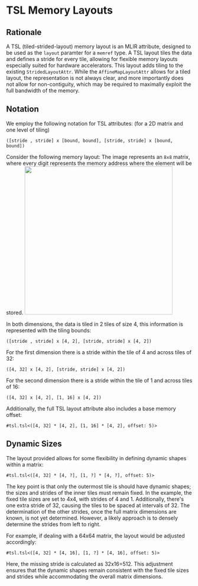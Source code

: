# TSL Memory Layouts

## Rationale

A TSL (tiled-strided-layout) memory layout is an MLIR attribute, designed to be used as the `layout` paramter for a `memref` type. A TSL layout tiles the data and defines a stride for every tile, allowing for flexible memory layouts especially suited for hardware accelerators. This layout adds tiling to the existing `StridedLayoutAttr`. While the `AffineMapLayoutAttr` allows for a tiled layout, the representation is not always clear, and more importantly does not allow for non-contiguity, which may be required to maximally exploit the full bandwidth of the memory.

## Notation

We employ the following notation for TSL attributes: (for a 2D matrix and one level of tiling)

`([stride , stride] x [bound, bound], [stride, stride] x [bound, bound])`

Consider the following memory layout:
The image represents an `8x8` matrix, where every digit represents the memory address where the element will be stored.
<img src="https://github.com/KULeuven-MICAS/snax-mlir/assets/47864363/6d03debe-888e-4e5f-82c2-040434bc1f99 " width="400">

In both dimensions, the data is tiled in 2 tiles of size 4, this information is represented with the tiling bounds:

`([stride , stride] x [4, 2], [stride, stride] x [4, 2])`

For the first dimension there is a stride within the tile of 4 and across tiles of 32:

`([4, 32] x [4, 2], [stride, stride] x [4, 2])`

For the second dimension there is a stride within the tile of 1 and across tiles of 16:

`([4, 32] x [4, 2], [1, 16] x [4, 2])`

Additionally, the full TSL layout attribute also includes a base memory offset:

`#tsl.tsl<([4, 32] * [4, 2], [1, 16] * [4, 2], offset: 5)>`

## Dynamic Sizes

The layout provided allows for some flexibility in defining dynamic shapes within a matrix:

`#tsl.tsl<([4, 32] * [4, ?], [1, ?] * [4, ?], offset: 5)>`

The key point is that only the outermost tile is should have dynamic shapes; the sizes and strides of the inner tiles must remain fixed. In the example, the fixed tile sizes are set to 4x4, with strides of 4 and 1. Additionally, there's one extra stride of 32, causing the tiles to be spaced at intervals of 32. The determination of the other strides, once the full matrix dimensions are known, is not yet determined. However, a likely approach is to densely determine the strides from left to right.

For example, if dealing with a 64x64 matrix, the layout would be adjusted accordingly:

`#tsl.tsl<([4, 32] * [4, 16], [1, ?] * [4, 16], offset: 5)>`

Here, the missing stride is calculated as 32x16=512. This adjustment ensures that the dynamic shapes remain consistent with the fixed tile sizes and strides while accommodating the overall matrix dimensions.
